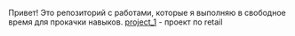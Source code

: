 Привет! Это репозиторий с работами, которые я выполняю в свободное время для прокачки навыков.
[project_1](https://github.com/baielkrmv/pet_projects/tree/main/project_1) - проект по retail



